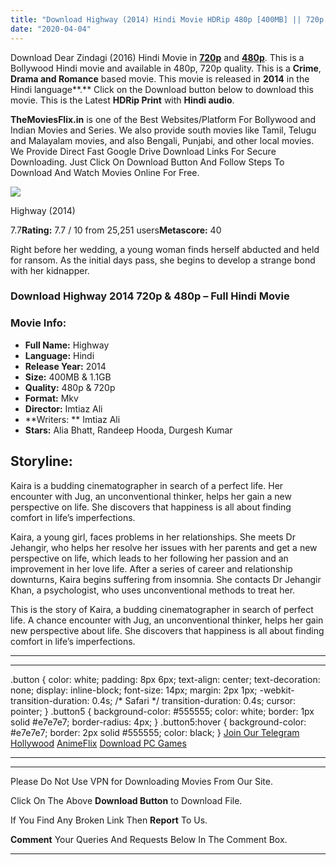 ```yaml
---
title: "Download Highway (2014) Hindi Movie HDRip 480p [400MB] || 720p [1.2GB]"
date: "2020-04-04"
---
```


Download Dear Zindagi (2016) Hindi Movie in [**720p**](https://1moviesflix.com/720p-movies/) and **[480p](https://1moviesflix.com/480p-movies/)**. This is a Bollywood Hindi movie and available in 480p, 720p quality. This is a **Crime**, **Drama and Romance** based movie. This movie is released in **2014** in the Hindi language**.** Click on the Download button below to download this movie. This is the Latest **HDRip Print** with **Hindi audio**.

**TheMoviesFlix.in** is one of the Best Websites/Platform For Bollywood and Indian Movies and Series. We also provide south movies like Tamil, Telugu and Malayalam movies, and also Bengali, Punjabi, and other local movies. We Provide Direct Fast Google Drive Download Links For Secure Downloading. Just Click On Download Button And Follow Steps To Download And Watch Movies Online For Free.

[![](https://m.media-amazon.com/images/M/MV5BMjE5NjkyNTczM15BMl5BanBnXkFtZTgwNDg4MzE5MDE@._V1_SX300.jpg)](https://www.imdb.com/title/tt2980794/ "Highway")

Highway (2014)

7.7**Rating:** 7.7 / 10 from 25,251 users**Metascore:** 40

Right before her wedding, a young woman finds herself abducted and held for ransom. As the initial days pass, she begins to develop a strange bond with her kidnapper.

### Download Highway 2014 720p & 480p – Full Hindi Movie

### Movie Info:

- **Full Name:** Highway
- **Language:** Hindi
- **Release Year:** 2014
- **Size:** 400MB & 1.1GB
- **Quality:** 480p & 720p
- **Format:** Mkv
- **Director:** Imtiaz Ali
- **Writers: ** Imtiaz Ali
- **Stars:** Alia Bhatt, Randeep Hooda, Durgesh Kumar

## Storyline:

Kaira is a budding cinematographer in search of a perfect life. Her encounter with Jug, an unconventional thinker, helps her gain a new perspective on life. She discovers that happiness is all about finding comfort in life’s imperfections.

Kaira, a young girl, faces problems in her relationships. She meets Dr Jehangir, who helps her resolve her issues with her parents and get a new perspective on life, which leads to her following her passion and an improvement in her love life. After a series of career and relationship downturns, Kaira begins suffering from insomnia. She contacts Dr Jehangir Khan, a psychologist, who uses unconventional methods to treat her.

This is the story of Kaira, a budding cinematographer in search of perfect life. A chance encounter with Jug, an unconventional thinker, helps her gain new perspective about life. She discovers that happiness is all about finding comfort in life’s imperfections.

* * *

* * *

.button { color: white; padding: 8px 6px; text-align: center; text-decoration: none; display: inline-block; font-size: 14px; margin: 2px 1px; -webkit-transition-duration: 0.4s; /\* Safari \*/ transition-duration: 0.4s; cursor: pointer; } .button5 { background-color: #555555; color: white; border: 1px solid #e7e7e7; border-radius: 4px; } .button5:hover { background-color: #e7e7e7; border: 2px solid #555555; color: black; } [Join Our Telegram](http://gdrivepro.xyz/join.php) [Hollywood](https://moviesverse.com/) [AnimeFlix](https://animeflix.in/) [Download PC Games](https://gamesflix.net/)  

* * *

* * *

  

Please Do Not Use VPN for Downloading Movies From Our Site.

Click On The Above **Download Button** to Download File.

If You Find Any Broken Link Then **Report** To Us.

**Comment** Your Queries And Requests Below In The Comment Box.

* * *

